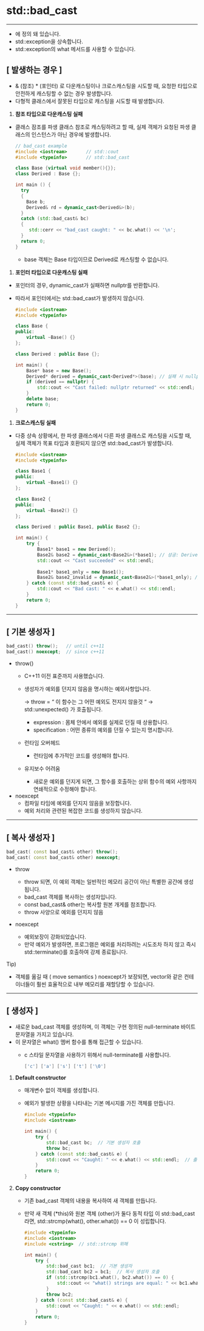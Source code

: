 # std::bad_cast

---

- <typeinfo> 에 정의 돼 있습니다.
- std::exception을 상속합니다.
- std::exception의 what 메서드를 사용할 수 있습니다.

## [ 발생하는 경우 ]

- & (참조) * (포인터) 로 다운캐스팅이나 크로스캐스팅을 시도할 때, 요청한 타입으로 안전하게 캐스팅할 수 없는 경우 발생합니다.
- 다형적 클래스에서 잘못된 타입으로 캐스팅을 시도할 때 발생합니다.

1. **참조 타입으로 다운캐스팅 실패**
- 클래스 잠조를 파생 클래스 참조로 캐스팅하려고 할 때, 실제 객체가 요청된 파생 클래스의 인스턴스가 아닌 경우에 발생합니다.
    
    ```cpp
    // bad_cast example
    #include <iostream>       // std::cout
    #include <typeinfo>       // std::bad_cast
    
    class Base {virtual void member(){}};
    class Derived : Base {};
    
    int main () {
      try
      {
        Base b;
        Derived& rd = dynamic_cast<Derived&>(b);
      }
      catch (std::bad_cast& bc)
      {
         std::cerr << "bad_cast caught: " << bc.what() << '\n';
      }
      return 0;
    }
    ```
    
    - base 객체는 Base 타입이므로 Derived로 캐스팅할 수 없습니다.

1. **포인터 타입으로 다운캐스팅 실패**
- 포인터의 경우, dynamic_cast가 실패하면 nullptr를 반환합니다.
- 따라서 포인터에서는 std::bad_cast가 발생하지 않습니다.
    
    ```cpp
    #include <iostream>
    #include <typeinfo>
    
    class Base {
    public:
        virtual ~Base() {}
    };
    
    class Derived : public Base {};
    
    int main() {
        Base* base = new Base();
        Derived* derived = dynamic_cast<Derived*>(base); // 실패 시 nullptr 반환
        if (derived == nullptr) {
            std::cout << "Cast failed: nullptr returned" << std::endl;
        }
        delete base;
        return 0;
    }
    ```
    

1. **크로스캐스팅 실패**
- 다중 상속 상황에서, 한 파생 클래스에서 다른 파생 클래스로 캐스팅을 시도할 때, 실제 객체가 목표 타입과 호환되지 않으면 std::bad_cast가 발생합니다.
    
    ```cpp
    #include <iostream>
    #include <typeinfo>
    
    class Base1 {
    public:
        virtual ~Base1() {}
    };
    
    class Base2 {
    public:
        virtual ~Base2() {}
    };
    
    class Derived : public Base1, public Base2 {};
    
    int main() {
        try {
            Base1* base1 = new Derived();
            Base2& base2 = dynamic_cast<Base2&>(*base1); // 성공: Derived는 Base2를 상속
            std::cout << "Cast succeeded" << std::endl;
            
            Base1* base1_only = new Base1();
            Base2& base2_invalid = dynamic_cast<Base2&>(*base1_only); // 실패: Base1은 Base2가 아님
        } catch (const std::bad_cast& e) {
            std::cout << "Bad cast: " << e.what() << std::endl;
        }
        return 0;
    }
    ```
    

---

## [ 기본 생성자 ]

```cpp
bad_cast() throw();   // until c++11 
bad_cast() noexcept;  // since c++11
```

- throw()
    - C++11 이전 표준까지 사용했습니다.
    - 생성자가 예외를 던지지 않음을 명시하는 예외사항입니다.
        
        →  throw = “ 이 함수는 그 어떤 예외도 전지지 않을것 “ 
        →  std::unexpected() 가 호출됩니다. 
        
        - expression : 몸체 안에서 예외를 실제로 던질 때 상용합니다.
        - specification : 어떤 종류의 예외를 던질 수 있는지 명시합니다.
    - 런타임 오버헤드
        - 런타임에 추가적인 코드를 생성해야 합니다.
    - 유지보수 어려움
        - 새로운 예외를 던지게 되면, 그 함수를 호출하는 상위 함수의 예외 사항까지 연쇄적으로 수정해야 합니다.
- noexcept
    - 컴파일 타임에 예외를 던지지 않음을 보장합니다.
    - 예외 처리와 관련된 복잡한 코드를 생성하지 않습니다.

---

## [ 복사 생성자 ]

```cpp
bad_cast( const bad_cast& other) throw();
bad_cast( const bad_cast& other) noexcept;
```

- throw
    - throw 되면, 이 예외 객체는 일반적인 메모리 공간이 아닌 특별한 공간에 생성됩니다.
    - bad_cast 객체를 복사하는 생성자입니다.
    - const bad_cast& other는 복사할 원본 개게를 참조합니다.
    - throw 사양으로 예외를 던지지 않음

- noexcept
    - 예외보장이 강화되었습니다.
    - 만약 예외가 발생하면, 프로그램은 예외를 처리하려는 시도조차 하지 않고 즉시 std::terminate()를 호출하여 강제 종료됩니다.

Tip)

- 객체를 옮길 때 ( move semantics ) noexcept가 보장되면, vector와 같은 컨테이너들이 훨씬 효율적으로 내부 메모리를 재할당할 수 있습니다.

---

## [ 생성자 ]

- 새로운 bad_cast 객체를 생성하며, 이 객체는 구현 정의된 null-terminate 바이트 문자열을 가지고 있습니다.
- 이 문자열은 what() 멤버 함수를 통해 접근할 수 있습니다.
    - c 스타일 문자열을 사용하기 위해서 null-terminate를 사용합니다.
        
        ```cpp
        ['c'] ['a'] ['s'] ['t'] ['\0']
        ```
        

1. **Default constructor**
    - 매개변수 없이 객체를 생성합니다.
    - 예외가 발생한 상황을 나타내는 기본 메시지를 가진 객체를 만듭니다.
        
        ```cpp
        #include <typeinfo>
        #include <iostream>
        
        int main() {
            try {
                std::bad_cast bc;  // 기본 생성자 호출
                throw bc;
            } catch (const std::bad_cast& e) {
                std::cout << "Caught: " << e.what() << std::endl;  // 출력: 구현에 따라 "std::bad_cast" 등
            }
            return 0;
        }
        ```
        

1. **Copy constructor**
    - 기존 bad_cast 객체의 내용을 복사하여 새 객체를 만듭니다.
    - 만약 새 객체 (*this)와 원본 객체 (other)가 둘다 동적 타입 이 std::bad_cast라면, std::strcmp(what(), other.what()) == 0 이 성립합니다.
        
        ```cpp
        #include <typeinfo>
        #include <iostream>
        #include <cstring>  // std::strcmp 위해
        
        int main() {
            try {
                std::bad_cast bc1;  // 기본 생성자
                std::bad_cast bc2 = bc1;  // 복사 생성자 호출
                if (std::strcmp(bc1.what(), bc2.what()) == 0) {
                    std::cout << "what() strings are equal: " << bc1.what() << std::endl;
                }
                throw bc2;
            } catch (const std::bad_cast& e) {
                std::cout << "Caught: " << e.what() << std::endl;
            }
            return 0;
        }
        ```
